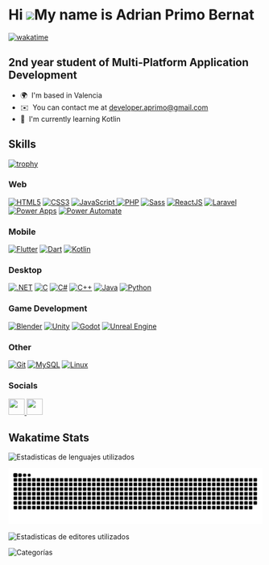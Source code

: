Hi ![](https://user-images.githubusercontent.com/18350557/176309783-0785949b-9127-417c-8b55-ab5a4333674e.gif)My name is Adrian Primo Bernat
=============================
[![wakatime](https://wakatime.com/badge/user/90f48023-a4b3-46db-a768-5df0bf02bac6.svg)](https://wakatime.com/@90f48023-a4b3-46db-a768-5df0bf02bac6)

2nd year student of Multi-Platform Application Development
--------------------------------------------------

* 🌍  I'm based in Valencia
* ✉️  You can contact me at [developer.aprimo@gmail.com](mailto:developer.aprimo@gmail.com)
* 🧠  I'm currently learning Kotlin

## Skills

[![trophy](https://github-profile-trophy.vercel.app/?username=ELadrimonos&no-bg=true&no-frame=true&theme=onedark)](https://github.com/ryo-ma/github-profile-trophy)

### Web
<p align="left">
  <a href="https://developer.mozilla.org/en-US/docs/Glossary/HTML5" target="_blank" rel="noreferrer"><img src="https://raw.githubusercontent.com/danielcranney/readme-generator/main/public/icons/skills/html5-colored.svg" width="36" height="36" alt="HTML5" /></a>
  <a href="https://www.w3.org/TR/CSS/#css" target="_blank" rel="noreferrer"><img src="https://raw.githubusercontent.com/danielcranney/readme-generator/main/public/icons/skills/css3-colored.svg" width="36" height="36" alt="CSS3" /></a>
  <a href="https://developer.mozilla.org/en-US/docs/Web/JavaScript" target="_blank" rel="noreferrer"><img src="https://raw.githubusercontent.com/danielcranney/readme-generator/main/public/icons/skills/javascript-colored.svg" width="36" height="36" alt="JavaScript" /</a>
  <a href="https://www.php.net/" target="_blank" rel="noreferrer"><img src="https://raw.githubusercontent.com/danielcranney/readme-generator/main/public/icons/skills/php-colored.svg" width="36" height="36" alt="PHP" /></a>
  <a href="https://sass-lang.com/" target="_blank" rel="noreferrer"><img src="https://raw.githubusercontent.com/danielcranney/readme-generator/main/public/icons/skills/sass-colored.svg" width="36" height="36" alt="Sass" /></a>
  <a href="https://react.dev" target="_blank" rel="noreferrer"><img src="https://cdn4.iconfinder.com/data/icons/logos-3/600/React.js_logo-512.png" width="36" height="36" alt="ReactJS" /></a>
  <a href="https://laravel.com/" target="_blank" rel="noreferrer"><img src="https://raw.githubusercontent.com/danielcranney/readme-generator/main/public/icons/skills/laravel-colored.svg" width="36" height="36" alt="Laravel" /></a>
  <a href="https://www.microsoft.com/en/power-platform/products/power-apps/free?ef_id=_k_Cj0KCQjw5cOwBhCiARIsAJ5njuYgSK4JVEDiF47wzK_RENugswM6R1b_tl41sfJq4X95ZA5rgMY8Zc8aAoevEALw_wcB_k_&OCID=AIDcmmbsvlkrlx_SEM__k_Cj0KCQjw5cOwBhCiARIsAJ5njuYgSK4JVEDiF47wzK_RENugswM6R1b_tl41sfJq4X95ZA5rgMY8Zc8aAoevEALw_wcB_k_&gad_source=1&gclid=Cj0KCQjw5cOwBhCiARIsAJ5njuYgSK4JVEDiF47wzK_RENugswM6R1b_tl41sfJq4X95ZA5rgMY8Zc8aAoevEALw_wcB" target="_blank" rel="noreferrer"><img src="https://store-images.s-microsoft.com/image/apps.47429.13795821674373682.42a749e2-3ed9-43c6-88ec-0045278b4e49.44c95864-02a2-4f02-b16e-5b92d03974a1?h=464" width="36" height="36" alt="Power Apps" /></a>
  <a href="https://www.microsoft.com/en/power-platform/products/power-automate?ef_id=_k_Cj0KCQjw5cOwBhCiARIsAJ5njuYJty0sFduTdo-aJiv_hDVT4uJ5WUuiUvJQ74wXHrBADWOm9TfiArQaAsXcEALw_wcB_k_&OCID=AIDcmmfleyxstm_SEM__k_Cj0KCQjw5cOwBhCiARIsAJ5njuYJty0sFduTdo-aJiv_hDVT4uJ5WUuiUvJQ74wXHrBADWOm9TfiArQaAsXcEALw_wcB_k_&gad_source=1&gclid=Cj0KCQjw5cOwBhCiARIsAJ5njuYJty0sFduTdo-aJiv_hDVT4uJ5WUuiUvJQ74wXHrBADWOm9TfiArQaAsXcEALw_wcB&market=af" target="_blank" rel="noreferrer"><img src="https://www.northware.mx/wp-content/uploads/2022/09/northware-microsoft-power-automate-logo.png" width="36" height="36" alt="Power Automate" /></a>
</p>

### Mobile

<p align="left">
  <a href="https://flutter.dev" target="_blank" rel="noreferrer"><img src="https://upload.wikimedia.org/wikipedia/commons/thumb/7/79/Flutter_logo.svg/2048px-Flutter_logo.svg.png" width="36" height="36" alt="Flutter" /></a>
  <a href="https://dart.dev" target="_blank" rel="noreferrer"><img src="https://upload.wikimedia.org/wikipedia/commons/7/7e/Dart-logo.png" width="36" height="36" alt="Dart" /></a>
  <a href="https://kotlinlang.org" target="_blank" rel="noreferrer"><img src="https://upload.wikimedia.org/wikipedia/commons/thumb/3/37/Kotlin_Icon_2021.svg/1200px-Kotlin_Icon_2021.svg.png" width="36" height="36" alt="Kotlin" /></a>
</p>

### Desktop

<p align="left">
  <a href="https://dotnet.microsoft.com/en-us/" target="_blank" rel="noreferrer"><img src="https://upload.wikimedia.org/wikipedia/commons/thumb/7/7d/Microsoft_.NET_logo.svg/480px-Microsoft_.NET_logo.svg.png" width="36" height="36" alt=".NET" /></a>
  <a href="https://docs.microsoft.com/en-us/cpp/?view=msvc-170" target="_blank" rel="noreferrer"><img src="https://raw.githubusercontent.com/danielcranney/readme-generator/main/public/icons/skills/c-colored.svg" width="36" height="36" alt="C" /></a>
  <a href="https://docs.microsoft.com/en-us/dotnet/csharp/" target="_blank" rel="noreferrer"><img src="https://raw.githubusercontent.com/danielcranney/readme-generator/main/public/icons/skills/csharp-colored.svg" width="36" height="36" alt="C#" /></a>
  <a href="https://docs.microsoft.com/en-us/cpp/?view=msvc-170" target="_blank" rel="noreferrer"><img src="https://raw.githubusercontent.com/danielcranney/readme-generator/main/public/icons/skills/cplusplus-colored.svg" width="36" height="36" alt="C++" /></a>
  <a href="https://www.oracle.com/java/" target="_blank" rel="noreferrer"><img src="https://raw.githubusercontent.com/danielcranney/readme-generator/main/public/icons/skills/java-colored.svg" width="36" height="36" alt="Java" /></a>
  <a href="https://www.python.org/" target="_blank" rel="noreferrer"><img src="https://raw.githubusercontent.com/danielcranney/readme-generator/main/public/icons/skills/python-colored.svg" width="36" height="36" alt="Python" /></a>
</p>

### Game Development

<p align="left">
  <a href="https://www.blender.org/" target="_blank" rel="noreferrer"><img src="https://raw.githubusercontent.com/danielcranney/readme-generator/main/public/icons/skills/blender-colored.svg" width="36" height="36" alt="Blender" /></a>
  <a href="https://www.unity.com" target="_blank" rel="noreferrer"><img src="https://seeklogo.com/images/U/unity-logo-988A22E703-seeklogo.com.png" width="36" height="36" alt="Unity" /></a>
  <a href="https://godotengine.org" target="_blank" rel="noreferrer"><img src="https://upload.wikimedia.org/wikipedia/commons/thumb/6/6a/Godot_icon.svg/1200px-Godot_icon.svg.png" width="36" height="36" alt="Godot" /></a>
  <a href="https://www.unrealengine.com/en-US/unreal-engine-5" target="_blank" rel="noreferrer"><img src="https://www.atpress.ne.jp/releases/72731/img_72731_1.jpg" width="36" height="36" alt="Unreal Engine" /></a>
</p>

### Other

<p align="left">
  <a href="https://git-scm.com/" target="_blank" rel="noreferrer"><img src="https://raw.githubusercontent.com/danielcranney/readme-generator/main/public/icons/skills/git-colored.svg" width="36" height="36" alt="Git" /></a>
  <a href="https://www.mysql.com/" target="_blank" rel="noreferrer"><img src="https://raw.githubusercontent.com/danielcranney/readme-generator/main/public/icons/skills/mysql-colored.svg" width="36" height="36" alt="MySQL" /></a>
  <a href="https://www.linux.org" target="_blank" rel="noreferrer"><img src="https://raw.githubusercontent.com/danielcranney/readme-generator/main/public/icons/skills/linux-colored.svg" width="36" height="36" alt="Linux" /></a>
</p>

### Socials

<p align="left"> <a href="https://www.github.com/ELadrimono" target="_blank" rel="noreferrer"> <picture> <source media="(prefers-color-scheme: dark)" srcset="https://raw.githubusercontent.com/danielcranney/readme-generator/main/public/icons/socials/github-dark.svg" /> <source media="(prefers-color-scheme: light)" srcset="https://raw.githubusercontent.com/danielcranney/readme-generator/main/public/icons/socials/github.svg" /> <img src="https://raw.githubusercontent.com/danielcranney/readme-generator/main/public/icons/socials/github.svg" width="32" height="32" /> </picture> </a> <a href="https://www.linkedin.com/in/adrián-primo-bernat-95b7a1231/" target="_blank" rel="noreferrer"> <picture> <source media="(prefers-color-scheme: dark)" srcset="https://raw.githubusercontent.com/danielcranney/readme-generator/main/public/icons/socials/linkedin-dark.svg" /> <source media="(prefers-color-scheme: light)" srcset="https://raw.githubusercontent.com/danielcranney/readme-generator/main/public/icons/socials/linkedin.svg" /> <img src="https://raw.githubusercontent.com/danielcranney/readme-generator/main/public/icons/socials/linkedin.svg" width="32" height="32" /></picture> </a></p>


Wakatime Stats
--------------------------------------------------
![Estadisticas de lenguajes utilizados](https://wakatime.com/share/@ELadrimonos/dadfeef6-bb59-461b-87bc-a8a929772fcb.svg)

![Snake commits](https://raw.githubusercontent.com/platane/snk/output/github-contribution-grid-snake-dark.svg)

![Estadisticas de editores utilizados](https://wakatime.com/share/@ELadrimonos/6fbe5b7c-9116-4b21-b2d9-4e85a8b957bd.svg)

![Categorías](https://wakatime.com/share/@ELadrimonos/cb088b33-cc5b-49d9-828e-6d8e950165e1.svg)
